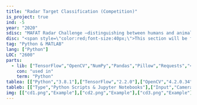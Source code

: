 ```yaml
---
title: "Radar Target Classification (Competition)"
is_project: true
ind: -5
year: "2020"
sdisc: "MAFAT Radar Challenge —distinguishing between humans and animals in doppler-pulse radar tracks."
disc: "<span style=\"color:red;font-size:40px;\">This section will be filled in the next few days (24-10-2020)</span><br>&nbsp;"
tag: "Python & MATLAB"
lang: ["Python"]
LOC: "2600"
parts:
  - lib: ["TensorFlow","OpenCV","NumPy","Pandas","Pillow","Requests","<br>SciPy","MultiProcessing"]
    con: "used in"
    term: "Python"
tablea: [["Python","3.8.1"],["TensorFlow","2.2.0"],["OpenCV","4.2.0.34"],["Jupyter","1.0.0"],["Matplotlib","3.2.1"],["NumPy","1.18.4"],["Pandas","1.0.4"],["Pillow","7.1.2"],["Requests","2.23.0"],["SciPy","1.4.1"],["TF-Slim","1.1.0"],["MultiProcessing","in Python 3.8"]]
tableb: [["Type","Python Scripts & Jupyter Notebooks"],["Input","Camera Feed"],["Output","Persons in Frame Classification"],["Special Components","Camera"]]
img: [["cd1.png","Example"],["cd2.png","Example"],["cd3.png","Example"],["cd4.png","Example"]]
---
```








